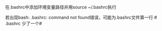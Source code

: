 在.bashrc中添加环境变量路径并用source ~/.bashrc执行

若出现bash: .bashrc: command not found错误，可能为.bashrc文件第一行 # .bashrc 少了一个#
